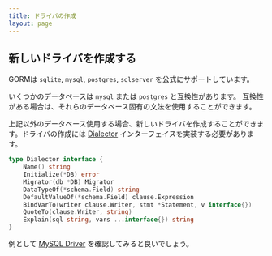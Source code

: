 ```yaml
---
title: ドライバの作成
layout: page
---
```


## 新しいドライバを作成する

GORMは `sqlite`, `mysql`, `postgres`, `sqlserver` を公式にサポートしています。

いくつかのデータベースは `mysql` または `postgres` と互換性があります。 互換性がある場合は、それらのデータベース固有の文法を使用することができます。

上記以外のデータベース使用する場合、新しいドライバを作成することができます。ドライバの作成には [Dialector](https://pkg.go.dev/gorm.io/gorm?tab=doc#Dialector) インターフェイスを実装する必要があります。

```go
type Dialector interface {
    Name() string
    Initialize(*DB) error
    Migrator(db *DB) Migrator
    DataTypeOf(*schema.Field) string
    DefaultValueOf(*schema.Field) clause.Expression
    BindVarTo(writer clause.Writer, stmt *Statement, v interface{})
    QuoteTo(clause.Writer, string)
    Explain(sql string, vars ...interface{}) string
}
```

例として [MySQL Driver](https://github.com/go-gorm/mysql) を確認してみると良いでしょう。
